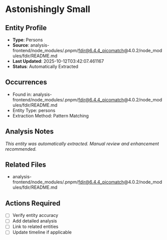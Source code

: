 # Astonishingly Small

## Entity Profile
- **Type**: Persons
- **Source**: analysis-frontend/node_modules/.pnpm/fdir@6.4.4_picomatch@4.0.2/node_modules/fdir/README.md
- **Last Updated**: 2025-10-12T03:42:07.461167
- **Status**: Automatically Extracted

## Occurrences
- Found in: analysis-frontend/node_modules/.pnpm/fdir@6.4.4_picomatch@4.0.2/node_modules/fdir/README.md
- Entity Type: persons
- Extraction Method: Pattern Matching

## Analysis Notes
*This entity was automatically extracted. Manual review and enhancement recommended.*

## Related Files
- analysis-frontend/node_modules/.pnpm/fdir@6.4.4_picomatch@4.0.2/node_modules/fdir/README.md

## Actions Required
- [ ] Verify entity accuracy
- [ ] Add detailed analysis
- [ ] Link to related entities
- [ ] Update timeline if applicable
